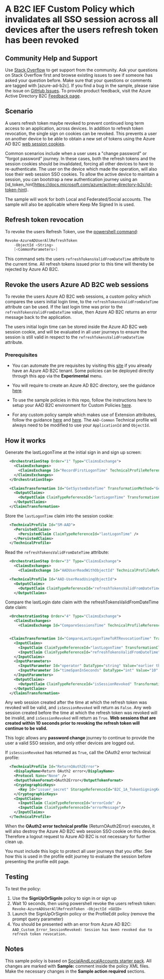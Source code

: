 # A B2C IEF Custom Policy which invalidates all SSO session across all devices after the users refresh token has been revoked

## Community Help and Support
Use [Stack Overflow](https://stackoverflow.com/questions/tagged/azure-ad-b2c) to get support from the community. Ask your questions on Stack Overflow first and browse existing issues to see if someone has asked your question before. Make sure that your questions or comments are tagged with [azure-ad-b2c].
If you find a bug in the sample, please raise the issue on [GitHub Issues](https://github.com/azure-ad-b2c/samples/issues).
To provide product feedback, visit the Azure Active Directory B2C [Feedback page](https://feedback.azure.com/forums/169401-azure-active-directory?category_id=160596).

## Scenario
A users refresh token maybe revoked to prevent continued long term access to an application, across devices. In addition to refresh token revocation, the single sign on cookies can be revoked. This prevents a user on another device to be able to obtain a new set of tokens using the Azure AD B2C [web session cookies](https://docs.microsoft.com/en-us/azure/active-directory-b2c/session-behavior?pivots=b2c-custom-policy#configure-azure-ad-b2c-session-behavior).

Common scenarios include when a user uses a "change password" or "forgot password" journey. In these cases, both the refresh tokens and the session cookies should be invalidated, forcing all other devices to have to re-authenticate. The user on the device which made the operation, will also lose their web session SSO cookies. To allow the active device to maintain a session, you can bootstrap a new authentication journey using an [id_token_hint]https://docs.microsoft.com/azure/active-directory-b2c/id-token-hint).

The sample will work for both Local and Federated/Social accounts. 
The sample will also be applicable where Keep Me Signed In is used.

## Refresh token revocation
To revoke the users Refresh Token, use the [powershell command](https://docs.microsoft.com/en-us/powershell/module/azuread/revoke-azureaduserallrefreshtoken?view=azureadps-2.0):
```powershell
Revoke-AzureADUserAllRefreshToken
    -ObjectId <String>
    [<CommonParameters>]
```

This command sets the users `refreshTokensValidFromDateTime` attribute to the current time. All refresh tokens issued prior to this time will thereby be rejected by Azure AD B2C.

## Revoke the users Azure AD B2C web sessions
To revoke the users Azure AD B2C web sessions, a custom policy which compares the users initial login time, to the `refreshTokensValidFromDateTime` attribute can be used. If the last login time was prior to the  `refreshTokensValidFromDateTime` value, then Azure AD B2C returns an error message back to the application.

The users initial login time can be stored inside the Azure AD B2C web session cookie, and will be evaluated in all user journeys to ensure the session is still valid in respect to the `refreshTokensValidFromDateTime` attribute.

### Prerequisites
- You can automate the pre requisites by visiting this [site](https://aka.ms/iefsetup) if you already have an Azure AD B2C tenant. Some policies can be deployed directly through this app via the **Experimental** menu.

- You will require to create an Azure AD B2C directory, see the guidance [here](https://docs.microsoft.com/en-us/azure/active-directory-b2c/tutorial-create-tenant).

- To use the sample policies in this repo, follow the instructions here to setup your AAD B2C environment for Custom Policies [here](https://docs.microsoft.com/en-us/azure/active-directory-b2c/active-directory-b2c-get-started-custom).

- For any custom policy sample which makes use of Extension attributes, follow the guidance [here](https://docs.microsoft.com/en-us/azure/active-directory-b2c/active-directory-b2c-create-custom-attributes-profile-edit-custom#create-a-new-application-to-store-the-extension-properties) and [here](https://docs.microsoft.com/en-us/azure/active-directory-b2c/active-directory-b2c-create-custom-attributes-profile-edit-custom#modify-your-custom-policy-to-add-the-applicationobjectid). The `AAD-Common` Technical profile will always need to be modified to use your `ApplicationId` and `ObjectId`.

## How it works

Generate the lastLogonTime at the initial sign in and sign up screen:
```xml
  <OrchestrationStep Order="1" Type="ClaimsExchange">
    <ClaimsExchanges>
      <ClaimsExchange Id="RecordFirstLogonTime" TechnicalProfileReferenceId="CT-RecordFirstLogonTime" />
    </ClaimsExchanges>
  </OrchestrationStep>

  <ClaimsTransformation Id="GetSystemDateTime" TransformationMethod="GetCurrentDateTime">
    <OutputClaims>
      <OutputClaim ClaimTypeReferenceId="lastLogonTime" TransformationClaimType="currentDateTime" />
    </OutputClaims>
  </ClaimsTransformation>
```

Store the `lastLogonTime` claim into the session cookie:
```xml
  <TechnicalProfile Id="SM-AAD">
    <PersistedClaims>
      <PersistedClaim ClaimTypeReferenceId="lastLogonTime" />
    </PersistedClaims>
  </TechnicalProfile>
```

Read the `refreshTokensValidFromDateTime` attribute:
```xml
  <OrchestrationStep Order="3" Type="ClaimsExchange">
    <ClaimsExchanges>
      <ClaimsExchange Id="AADUserReadWithObjectId" TechnicalProfileReferenceId="AAD-UserReadUsingObjectId" />
```

```xml
  <TechnicalProfile Id="AAD-UserReadUsingObjectId">
    <OutputClaims>
      <OutputClaim ClaimTypeReferenceId="refreshTokensValidFromDateTime" PartnerClaimType="refreshTokensValidFromDateTime"/>
    </OutputClaims>
```

Compare the lastLogin date claim with the refreshTokensValidFromDateTime date claim:
```xml
  <OrchestrationStep Order="4" Type="ClaimsExchange">
    <ClaimsExchanges>
      <ClaimsExchange Id="CompareSessionsTime" TechnicalProfileReferenceId="CT-CompareSessionTime" />


  <ClaimsTransformation Id="CompareLastLogonTimeToRTRevocationTime" TransformationMethod="DateTimeComparison">
    <InputClaims>
      <InputClaim ClaimTypeReferenceId="lastLogonTime" TransformationClaimType="firstDateTime" />
      <InputClaim ClaimTypeReferenceId="refreshTokensValidFromDateTime" TransformationClaimType="secondDateTime" />
    </InputClaims>
    <InputParameters>
      <InputParameter Id="operator" DataType="string" Value="earlier than" />
      <InputParameter Id="timeSpanInSeconds" DataType="int" Value="10" />
    </InputParameters>
    <OutputClaims>
      <OutputClaim ClaimTypeReferenceId="isSessionRevoked" TransformationClaimType="result" />
    </OutputClaims>
  </ClaimsTransformation>
```

Any web session created after the time at which the refresh token was revoked will be valid, and `isSessionRevoked` will return as `False`.
Any web session created before the time at which the refresh token was revoked will be invalid, and `isSessionRevoked` will return as `True`.
**Web sessions that are created within 10 seconds prior to revoking the refresh token will continue to be valid.**

This logic allows any **password change** journey to continue to provide the user a valid SSO session, and only other devices are logged out.

If `isSessionRevoked` has returned as `True`, call the OAuth2 error technical profile:
```xml
  <TechnicalProfile Id="ReturnOAuth2Error">
    <DisplayName>Return OAuth2 error</DisplayName>
    <Protocol Name="None" />
    <OutputTokenFormat>OAuth2Error</OutputTokenFormat>
    <CryptographicKeys>
      <Key Id="issuer_secret" StorageReferenceId="B2C_1A_TokenSigningKeyContainer" />
    </CryptographicKeys>
    <InputClaims>
      <InputClaim ClaimTypeReferenceId="errorCode" />
      <InputClaim ClaimTypeReferenceId="errorMessage"/>
    </InputClaims>
  </TechnicalProfile>
```

When the **OAuth2 error technical profile** (ReturnOAuth2Error) executes, it will also destroy the Azure AD B2C web session SSO cookie on this device. Therefore a logout request to Azure AD B2C is not necessary for further clean up.

You must include this logic to protect all user journeys that you offer. See how this is used in the profile edit journey to evaluate the session before presenting the profile edit page.

## Testing
To test the policy:
1. Use the **SignUpOrSignIn** policy to sign in or sign up
1. Wait 10 seconds, then using powershell revoke the users refresh token: `Revoke-AzureADUserAllRefreshToken -ObjectId <GUID>`
1. Launch the SignUpOrSignIn policy or the ProfileEdit policy (remove the prompt query parameter)
1. You should be presented with an error from Azure AD B2C: `AAD_Custom_Error_SessionRevoked: Session has been revoked due to refresh token revocation.`
 
## Notes
This sample policy is based on [SocialAndLocalAccounts starter pack](https://github.com/Azure-Samples/active-directory-b2c-custom-policy-starterpack/tree/master/SocialAndLocalAccounts). All changes are marked with **Sample:** comment inside the policy XML files. Make the necessary changes in the **Sample action required** sections. 